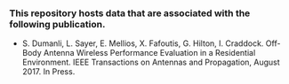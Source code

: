 ### This repository hosts data that are associated with the following publication.

* S. Dumanli, L. Sayer, E. Mellios, X. Fafoutis, G. Hilton, I. Craddock. Off-Body Antenna Wireless Performance Evaluation in a Residential Environment. IEEE Transactions on Antennas and Propagation, August 2017. In Press.
